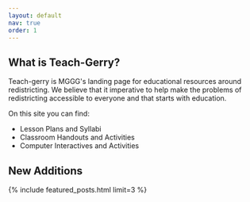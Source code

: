 ```yaml
---
layout: default
nav: true
order: 1
---
```


## What is Teach-Gerry?

Teach-gerry is MGGG's landing page for educational resources around redistricting.
We believe that it imperative to help make the problems of redistricting accessible
to everyone and that starts with education.

On this site you can find:

* Lesson Plans and Syllabi
* Classroom Handouts and Activities
* Computer Interactives and Activities


## New Additions

{% include featured_posts.html limit=3 %}